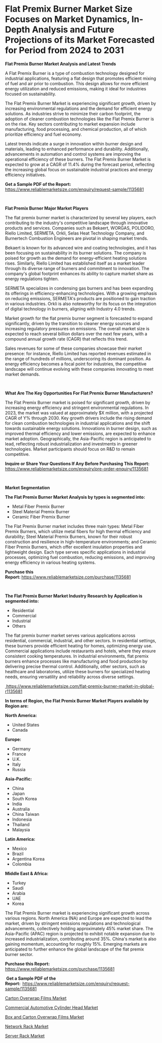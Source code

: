 <p><h1>Flat Premix Burner Market Size Focuses on Market Dynamics, In-Depth Analysis and Future Projections of its Market Forecasted for Period from 2024 to 2031</h1></p><p><strong>Flat Premix Burner Market Analysis and Latest Trends</strong></p>
<p><p>A Flat Premix Burner is a type of combustion technology designed for industrial applications, featuring a flat design that promotes efficient mixing of fuel and air prior to combustion. This design allows for more efficient energy utilization and reduced emissions, making it ideal for industries focused on sustainability.</p><p>The Flat Premix Burner Market is experiencing significant growth, driven by increasing environmental regulations and the demand for efficient energy solutions. As industries strive to minimize their carbon footprint, the adoption of cleaner combustion technologies like the Flat Premix Burner is on the rise. Key sectors contributing to market expansion include manufacturing, food processing, and chemical production, all of which prioritize efficiency and fuel economy.</p><p>Latest trends indicate a surge in innovation within burner design and materials, leading to enhanced performance and durability. Additionally, advancements in automation and control systems are improving the operational efficiency of these burners. The Flat Premix Burner Market is expected to grow at a CAGR of 11.4% during the forecast period, reflecting the increasing global focus on sustainable industrial practices and energy efficiency initiatives.</p></p>
<p><strong>Get a Sample PDF of the Report:&nbsp;</strong> <a href="https://www.reliablemarketsize.com/enquiry/request-sample/1135681?utm_campaign=1167&utm_medium=2&utm_source=Github&utm_content=ia&utm_term=13102024&utm_id=flat-premix-burner">https://www.reliablemarketsize.com/enquiry/request-sample/1135681</a></p>
<p>&nbsp;</p>
<p><strong>Flat Premix Burner Major Market Players</strong></p>
<p><p>The flat premix burner market is characterized by several key players, each contributing to the industry's competitive landscape through innovative products and services. Companies such as Bekaert, WORGAS, POLIDORO, Riello Limited, SERMETA, Orkli, Selas Heat Technology Company, and Burnertech Combustion Engineers are pivotal in shaping market trends.</p><p>Bekaert is known for its advanced wire and coating technologies, and it has been focusing on sustainability in its burner solutions. The company is poised for growth as the demand for energy-efficient heating solutions rises. Similarly, Riello Limited has established itself as a market leader through its diverse range of burners and commitment to innovation. The company's global footprint enhances its ability to capture market share as energy regulations tighten.</p><p>SERMETA specializes in condensing gas burners and has been expanding its offerings in efficiency-enhancing technologies. With a growing emphasis on reducing emissions, SERMETA's products are positioned to gain traction in various industries. Orkli is also noteworthy for its focus on the integration of digital technology in burners, aligning with Industry 4.0 trends.</p><p>Market growth for the flat premix burner segment is forecasted to expand significantly, driven by the transition to cleaner energy sources and increasing regulatory pressures on emissions. The overall market size is expected to reach several billion dollars over the next few years, with a compound annual growth rate (CAGR) that reflects this trend.</p><p>Sales revenues for some of these companies showcase their market presence: for instance, Riello Limited has reported revenues estimated in the range of hundreds of millions, underscoring its dominant position. As energy efficiency becomes a focal point for industries, the competitive landscape will continue evolving with these companies innovating to meet market demands.</p></p>
<p>&nbsp;</p>
<p><strong>What Are The Key Opportunities For Flat Premix Burner Manufacturers?</strong></p>
<p><p>The Flat Premix Burner market is poised for significant growth, driven by increasing energy efficiency and stringent environmental regulations. In 2023, the market was valued at approximately $X million, with a projected CAGR of Y% through 2030. Key growth drivers include the rising demand for clean combustion technologies in industrial applications and the shift towards sustainable energy solutions. Innovations in burner design, such as improved thermal efficiency and lower emissions, are expected to enhance market adoption. Geographically, the Asia-Pacific region is anticipated to lead, reflecting robust industrialization and investments in greener technologies. Market participants should focus on R&D to remain competitive.</p></p>
<p><strong>Inquire or Share Your Questions If Any Before Purchasing This Report:</strong> <a href="https://www.reliablemarketsize.com/enquiry/pre-order-enquiry/1135681?utm_campaign=1167&utm_medium=2&utm_source=Github&utm_content=ia&utm_term=13102024&utm_id=flat-premix-burner">https://www.reliablemarketsize.com/enquiry/pre-order-enquiry/1135681</a></p>
<p>&nbsp;</p>
<p><strong>Market Segmentation</strong></p>
<p><strong>The Flat Premix Burner Market Analysis by types is segmented into:</strong></p>
<p><ul><li>Metal Fiber Premix Burner</li><li>Steel Material Premix Burner</li><li>Ceramic Fiber Premix Burner</li></ul></p>
<p><p>The Flat Premix Burner market includes three main types: Metal Fiber Premix Burners, which utilize metal fibers for high thermal efficiency and durability; Steel Material Premix Burners, known for their robust construction and resilience in high-temperature environments; and Ceramic Fiber Premix Burners, which offer excellent insulation properties and lightweight design. Each type serves specific applications in industrial processes, optimizing fuel combustion, reducing emissions, and improving energy efficiency in various heating systems.</p></p>
<p><strong>Purchase this Report:&nbsp;</strong><a href="https://www.reliablemarketsize.com/purchase/1135681?utm_campaign=1167&utm_medium=2&utm_source=Github&utm_content=ia&utm_term=13102024&utm_id=flat-premix-burner">https://www.reliablemarketsize.com/purchase/1135681</a></p>
<p>&nbsp;</p>
<p><strong>The Flat Premix Burner Market Industry Research by Application is segmented into:</strong></p>
<p><ul><li>Residential</li><li>Commercial</li><li>Industrial</li><li>Others</li></ul></p>
<p><p>The flat premix burner market serves various applications across residential, commercial, industrial, and other sectors. In residential settings, these burners provide efficient heating for homes, optimizing energy use. Commercial applications include restaurants and hotels, where they ensure consistent cooking temperatures. In industrial environments, flat premix burners enhance processes like manufacturing and food production by delivering precise thermal control. Additionally, other sectors, such as healthcare and laboratories, utilize these burners for specialized heating needs, ensuring versatility and reliability across diverse settings.</p></p>
<p><a href="https://www.reliablemarketsize.com/flat-premix-burner-market-in-global-r1135681?utm_campaign=1167&utm_medium=2&utm_source=Github&utm_content=ia&utm_term=13102024&utm_id=flat-premix-burner">&nbsp;https://www.reliablemarketsize.com/flat-premix-burner-market-in-global-r1135681</a></p>
<p><strong>In terms of Region, the Flat Premix Burner Market Players available by Region are:</strong></p>
<p>
    <p> <strong> North America: </strong>
        <ul>
            <li>United States</li>
            <li>Canada</li>
        </ul>
        </p> 
    <p> <strong> Europe: </strong>
        <ul>
            <li>Germany</li>
            <li>France</li>
            <li>U.K.</li>
            <li>Italy</li>
            <li>Russia</li>
        </ul>
        </p> 
    <p> <strong> Asia-Pacific: </strong>
        <ul>
            <li>China</li>
            <li>Japan</li>
            <li>South Korea</li>
            <li>India</li>
            <li>Australia</li>
            <li>China Taiwan</li>
            <li>Indonesia</li>
            <li>Thailand</li>
            <li>Malaysia</li>
        </ul>
        </p> 
    <p> <strong> Latin America: </strong>
        <ul>
            <li>Mexico</li>
            <li>Brazil</li>
            <li>Argentina Korea</li>
            <li>Colombia</li>
        </ul>
        </p> 
    <p> <strong> Middle East & Africa: </strong>
        <ul>
            <li>Turkey</li>
            <li>Saudi</li>
            <li>Arabia</li>
            <li>UAE</li>
            <li>Korea</li>
        </ul>
    </p>
    </p>
<p><p>The Flat Premix Burner market is experiencing significant growth across various regions. North America (NA) and Europe are expected to lead the market, driven by stringent emissions regulations and technological advancements, collectively holding approximately 45% market share. The Asia-Pacific (APAC) region is projected to exhibit notable expansion due to increased industrialization, contributing around 35%. China's market is also gaining momentum, accounting for roughly 15%. Emerging markets are anticipated to further enhance the global landscape of the flat premix burner sector.</p></p>
<p><strong>Purchase this Report: </strong><a href="https://www.reliablemarketsize.com/purchase/1135681?utm_campaign=1167&utm_medium=2&utm_source=Github&utm_content=ia&utm_term=13102024&utm_id=flat-premix-burner">https://www.reliablemarketsize.com/purchase/1135681</a></p>
<p>&nbsp;<strong>Get a Sample PDF of the Report:&nbsp;&nbsp;</strong><a href="https://www.reliablemarketsize.com/enquiry/request-sample/1135681?utm_campaign=1167&utm_medium=2&utm_source=Github&utm_content=ia&utm_term=13102024&utm_id=flat-premix-burner">https://www.reliablemarketsize.com/enquiry/request-sample/1135681</a></p>
<p><strong></strong></p>
<p><p><a href="https://www.linkedin.com/pulse/carton-overwrap-films-market-penetration-strategies-untapped-ugaye?utm_campaign=1167&utm_medium=2&utm_source=Github&utm_content=ia&utm_term=13102024&utm_id=flat-premix-burner">Carton Overwrap Films Market</a></p><p><a href="https://github.com/mabutironaldo/Market-Research-Report-List-6/blob/main/commercial-automotive-cylinder-head-market.md?utm_campaign=1167&utm_medium=2&utm_source=Github&utm_content=ia&utm_term=13102024&utm_id=flat-premix-burner">Commercial Automotive Cylinder Head Market</a></p><p><a href="https://www.linkedin.com/pulse/box-carton-overwrap-films-market-evolution-key-trends-regional-mjoge?utm_campaign=1167&utm_medium=2&utm_source=Github&utm_content=ia&utm_term=13102024&utm_id=flat-premix-burner">Box and Carton Overwrap Films Market</a></p><p><a href="https://issuu.com/reportprime-2/docs/network-rack-market-size-2030.pptx_bb2abe6698efa8?utm_campaign=1167&utm_medium=2&utm_source=Github&utm_content=ia&utm_term=13102024&utm_id=flat-premix-burner">Network Rack Market</a></p><p><a href="https://issuu.com/reportprime-2/docs/server-rack-market-size-2030.pptx_17b6c8abea9aa6?utm_campaign=1167&utm_medium=2&utm_source=Github&utm_content=ia&utm_term=13102024&utm_id=flat-premix-burner">Server Rack Market</a></p></p>